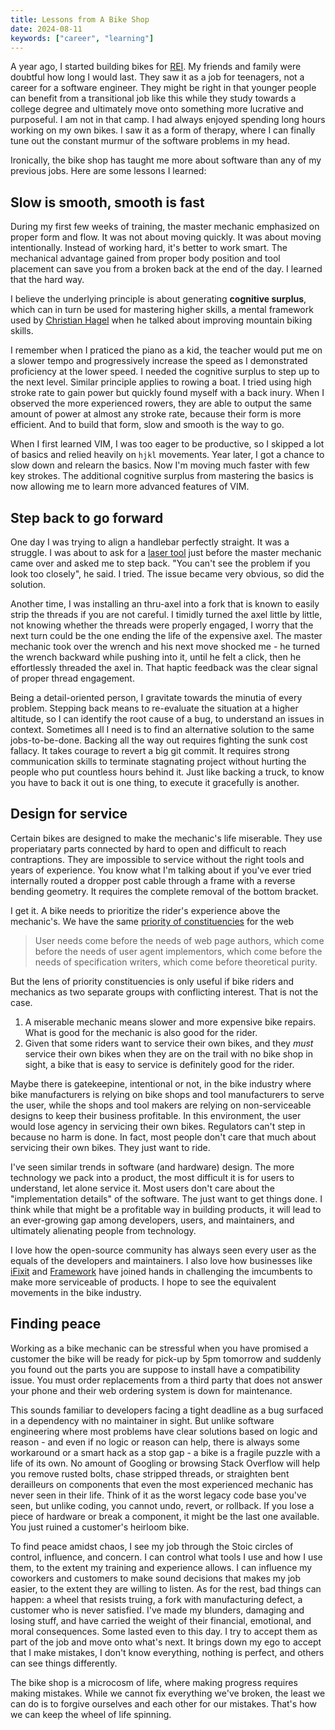 ```yaml
---
title: Lessons from A Bike Shop
date: 2024-08-11
keywords: ["career", "learning"]
---
```


A year ago, I started building bikes for [REI](https://www.rei.com/). My friends and family were doubtful how long I would last. They saw it as a job for teenagers, not a career for a software engineer. They might be right in that younger people can benefit from a transitional job like this while they study towards a college degree and ultimately move onto something more lucrative and purposeful. I am not in that camp. I had always enjoyed spending long hours working on my own bikes. I saw it as a form of therapy, where I can finally tune out the constant murmur of the software problems in my head.

Ironically, the bike shop has taught me more about software than any of my previous jobs. Here are some lessons I learned:

## Slow is smooth, smooth is fast

During my first few weeks of training, the master mechanic emphasized on proper form and flow. It was not about moving quickly. It was about moving intentionally. Instead of working hard, it's better to work smart. The mechanical advantage gained from proper body position and tool placement can save you from a broken back at the end of the day. I learned that the hard way.

I believe the underlying principle is about generating **cognitive surplus**, which can in turn be used for mastering higher skills, a mental framework used by [Christian Hagel](https://substack.com/@uxletters) when he talked about improving mountain biking skills.

I remember when I praticed the piano as a kid, the teacher would put me on a slower tempo and progressively increase the speed as I demonstrated proficiency at the lower speed. I needed the cognitive surplus to step up to the next level. Similar principle applies to rowing a boat. I tried using high stroke rate to gain power but quickly found myself with a back inury. When I observed the more experienced rowers, they are able to output the same amount of power at almost any stroke rate, because their form is more efficient. And to build that form, slow and smooth is the way to go.

When I first learned VIM, I was too eager to be productive, so I skipped a lot of basics and relied heavily on `hjkl` movements. Year later, I got a chance to slow down and relearn the basics. Now I'm moving much faster with few key strokes. The additional cognitive surplus from mastering the basics is now allowing me to learn more advanced features of VIM.

## Step back to go forward

One day I was trying to align a handlebar perfectly straight. It was a struggle. I was about to ask for a [laser tool](https://bikerumor.com/review-perfectly-aligned-handlebars-tune-spurtreu/) just before the master mechanic came over and asked me to step back. "You can't see the problem if you look too closely", he said. I tried. The issue became very obvious, so did the solution.

Another time, I was installing an thru-axel into a fork that is known to easily strip the threads if you are not careful. I timidly turned the axel little by little, not knowing whether the threads were properly engaged, I worry that the next turn could be the one ending the life of the expensive axel. The master mechanic took over the wrench and his next move shocked me - he turned the wrench backward while pushing into it, until he felt a click, then he effortlessly threaded the axel in. That haptic feedback was the clear signal of proper thread engagement.

Being a detail-oriented person, I gravitate towards the minutia of every problem. Stepping back means to re-evaluate the situation at a higher altitude, so I can identify the root cause of a bug, to understand an issues in context. Sometimes all I need is to find an alternative solution to the same jobs-to-be-done. Backing all the way out requires fighting the sunk cost fallacy. It takes courage to revert a big git commit. It requires strong communication skills to terminate stagnating project without hurting the people who put countless hours behind it. Just like backing a truck, to know you have to back it out is one thing, to execute it gracefully is another.

## Design for service

Certain bikes are designed to make the mechanic's life miserable. They use properiatary parts connected by hard to open and difficult to reach contraptions. They are impossible to service without the right tools and years of experience. You know what I'm talking about if you've ever tried internally routed a dropper post cable through a frame with a reverse bending geometry. It requires the complete removal of the bottom bracket.

I get it. A bike needs to prioritize the rider's experience above the mechanic's. We have the same [priority of constituencies](https://www.w3.org/TR/design-principles/#priority-of-constituencies) for the web

> User needs come before the needs of web page authors, which come before the needs of user agent implementors, which come before the needs of specification writers, which come before theoretical purity.

But the lens of priority constituencies is only useful if bike riders and mechanics as two separate groups with conflicting interest. That is not the case.

1. A miserable mechanic means slower and more expensive bike repairs. What is good for the mechanic is also good for the rider.
2. Given that some riders want to service their own bikes, and they _must_ service their own bikes when they are on the trail with no bike shop in sight, a bike that is easy to service is definitely good for the rider.

Maybe there is gatekeepine, intentional or not, in the bike industry where bike manufacturers is relying on bike shops and tool manufacturers to serve the user, while the shops and tool makers are relying on non-serviceable designs to keep their business profitable. In this environment, the user would lose agency in servicing their own bikes. Regulators can't step in because no harm is done. In fact, most people don't care that much about servicing their own bikes. They just want to ride.

I've seen similar trends in software (and hardware) design. The more technology we pack into a product, the most difficult it is for users to understand, let alone service it. Most users don't care about the "implementation details" of the software. The just want to get things done. I think while that might be a profitable way in building products, it will lead to an ever-growing gap among developers, users, and maintainers, and ultimately alienating people from technology.

I love how the open-source community has always seen every user as the equals of the developers and maintainers. I also love how businesses like [iFixit](https://www.ifixit.com/) and [Framework](https://frame.work/) have joined hands in challenging the imcumbents to make more serviceable of products. I hope to see the equivalent movements in the bike industry.

## Finding peace

Working as a bike mechanic can be stressful when you have promised a customer the bike will be ready for pick-up by 5pm tomorrow and suddenly you found out the parts you are suppose to install have a compatibility issue. You must order replacements from a third party that does not answer your phone and their web ordering system is down for maintenance.

This sounds familiar to developers facing a tight deadline as a bug surfaced in a dependency with no maintainer in sight. But unlike software engineering where most problems have clear solutions based on logic and reason - and even if no logic or reason can help, there is always some workaround or a smart hack as a stop gap - a bike is a fragile puzzle with a life of its own. No amount of Googling or browsing Stack Overflow will help you remove rusted bolts, chase stripped threads, or straighten bent derailleurs on components that even the most experienced mechanic has never seen in their life. Think of it as the worst legacy code base you've seen, but unlike coding, you cannot undo, revert, or rollback. If you lose a piece of hardware or break a component, it might be the last one available. You just ruined a customer's heirloom bike.

To find peace amidst chaos, I see my job through the Stoic circles of control, influence, and concern. I can control what tools I use and how I use them, to the extent my training and experience allows. I can influence my coworkers and customers to make sound decisions that makes my job easier, to the extent they are willing to listen. As for the rest, bad things can happen: a wheel that resists truing, a fork with manufacturing defect, a customer who is never satisfied. I've made my blunders, damaging and losing stuff, and have carried the weight of their financial, emotional, and moral consequences. Some lasted even to this day. I try to accept them as part of the job and move onto what's next. It brings down my ego to accept that I make mistakes, I don't know everything, nothing is perfect, and others can see things differently.

The bike shop is a microcosm of life, where making progress requires making mistakes. While we cannot fix everything we've broken, the least we can do is to forgive ourselves and each other for our mistakes. That's how we can keep the wheel of life spinning.
